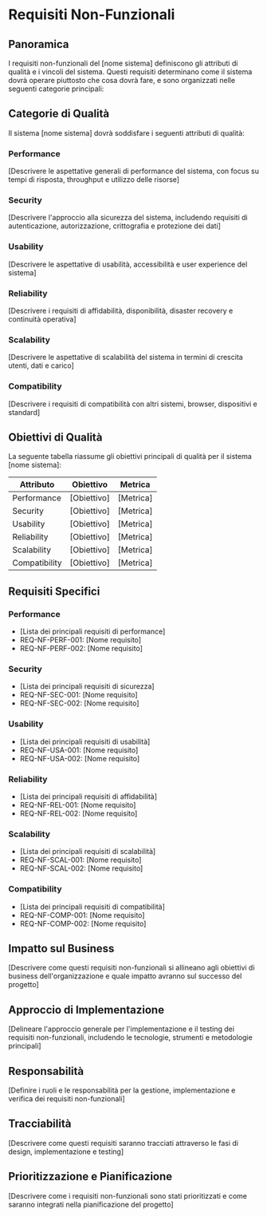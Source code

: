 # Requisiti Non-Funzionali

## Panoramica

I requisiti non-funzionali del [nome sistema] definiscono gli attributi di qualità e i vincoli del sistema. Questi requisiti determinano come il sistema dovrà operare piuttosto che cosa dovrà fare, e sono organizzati nelle seguenti categorie principali:

## Categorie di Qualità

Il sistema [nome sistema] dovrà soddisfare i seguenti attributi di qualità:

### Performance

[Descrivere le aspettative generali di performance del sistema, con focus su tempi di risposta, throughput e utilizzo delle risorse]

### Security

[Descrivere l'approccio alla sicurezza del sistema, includendo requisiti di autenticazione, autorizzazione, crittografia e protezione dei dati]

### Usability

[Descrivere le aspettative di usabilità, accessibilità e user experience del sistema]

### Reliability

[Descrivere i requisiti di affidabilità, disponibilità, disaster recovery e continuità operativa]

### Scalability

[Descrivere le aspettative di scalabilità del sistema in termini di crescita utenti, dati e carico]

### Compatibility

[Descrivere i requisiti di compatibilità con altri sistemi, browser, dispositivi e standard]

## Obiettivi di Qualità

La seguente tabella riassume gli obiettivi principali di qualità per il sistema [nome sistema]:

| Attributo | Obiettivo | Metrica |
|-----------|-----------|---------|
| Performance | [Obiettivo] | [Metrica] |
| Security | [Obiettivo] | [Metrica] |
| Usability | [Obiettivo] | [Metrica] |
| Reliability | [Obiettivo] | [Metrica] |
| Scalability | [Obiettivo] | [Metrica] |
| Compatibility | [Obiettivo] | [Metrica] |

## Requisiti Specifici

### Performance

- [Lista dei principali requisiti di performance]
- REQ-NF-PERF-001: [Nome requisito]
- REQ-NF-PERF-002: [Nome requisito]

### Security

- [Lista dei principali requisiti di sicurezza]
- REQ-NF-SEC-001: [Nome requisito]
- REQ-NF-SEC-002: [Nome requisito]

### Usability

- [Lista dei principali requisiti di usabilità]
- REQ-NF-USA-001: [Nome requisito]
- REQ-NF-USA-002: [Nome requisito]

### Reliability

- [Lista dei principali requisiti di affidabilità]
- REQ-NF-REL-001: [Nome requisito]
- REQ-NF-REL-002: [Nome requisito]

### Scalability

- [Lista dei principali requisiti di scalabilità]
- REQ-NF-SCAL-001: [Nome requisito]
- REQ-NF-SCAL-002: [Nome requisito]

### Compatibility

- [Lista dei principali requisiti di compatibilità]
- REQ-NF-COMP-001: [Nome requisito]
- REQ-NF-COMP-002: [Nome requisito]

## Impatto sul Business

[Descrivere come questi requisiti non-funzionali si allineano agli obiettivi di business dell'organizzazione e quale impatto avranno sul successo del progetto]

## Approccio di Implementazione

[Delineare l'approccio generale per l'implementazione e il testing dei requisiti non-funzionali, includendo le tecnologie, strumenti e metodologie principali]

## Responsabilità

[Definire i ruoli e le responsabilità per la gestione, implementazione e verifica dei requisiti non-funzionali]

## Tracciabilità

[Descrivere come questi requisiti saranno tracciati attraverso le fasi di design, implementazione e testing]

## Prioritizzazione e Pianificazione

[Descrivere come i requisiti non-funzionali sono stati prioritizzati e come saranno integrati nella pianificazione del progetto]
